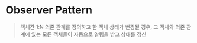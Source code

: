 # Observer Pattern
> 객체간 1:N 의존 관계를 정의하고 한 객체 상태가 변경될 경우, 그 객체와 의존 관계에 있는 모든 객체들이 자동으로 알림을 받고 상태를 갱신

